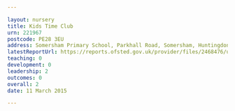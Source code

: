 ```yaml
---

layout: nursery
title: Kids Time Club
urn: 221967
postcode: PE28 3EU
address: Somersham Primary School, Parkhall Road, Somersham, Huntingdon, Cambridgeshire, PE28 3EU
latestReportUrl: https://reports.ofsted.gov.uk/provider/files/2468476/urn/221967.pdf
teaching: 0
development: 0
leadership: 2
outcomes: 0
overall: 2
date: 11 March 2015

---
```

